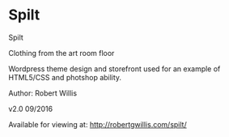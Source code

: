 # Spilt

Spilt

Clothing from the art room floor

Wordpress theme design and storefront used for an example of HTML5/CSS and photshop ability.

Author: Robert Willis

v2.0 09/2016

Available for viewing at: http://robertgwillis.com/spilt/
